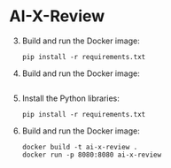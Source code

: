 # AI-X-Review
3. Build and run the Docker image:
   ```shell
   pip install -r requirements.txt
   ```
4. Build and run the Docker image:
   ```
3. Install the Python libraries:
   ```
   pip install -r requirements.txt
   ```
4. Build and run the Docker image:
   ```
   docker build -t ai-x-review .
   docker run -p 8080:8080 ai-x-review
